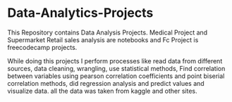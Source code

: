 # Data-Analytics-Projects
This Repository contains Data Analysis Projects.
Medical Project and Supermarket Retail sales analysis are notebooks and Fc Project is freecodecamp projects.

While doing this projects I perform processes like read data from different sources, data cleaning, wrangling, use statistical methods, Find correlation between variables using pearson correlation coefficients and point biserial correlation methods, did regression analysis and predict values and visualize data. all the data was taken from kaggle and other sites.    
